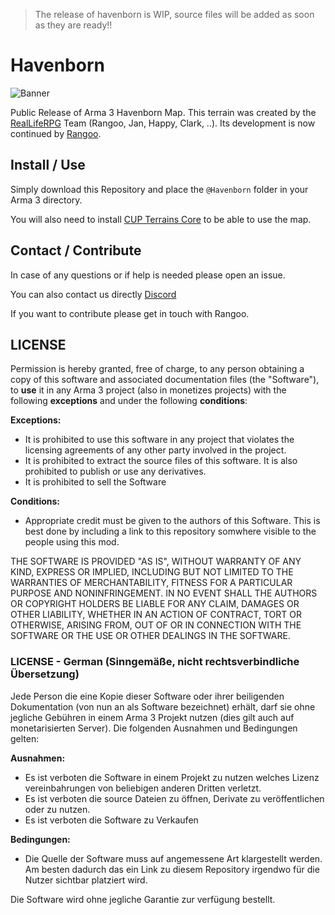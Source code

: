 > The release of havenborn is WIP, source files will be added as soon as they are ready!!

# Havenborn
![Banner](https://i.imgur.com/KjsMD03.png)

Public Release of Arma 3 Havenborn Map.
This terrain was created by the [RealLifeRPG](https://realliferpg.de/) Team (Rangoo, Jan, Happy, Clark, ..). Its development is now continued by [Rangoo](https://github.com/Rangooo1337).

## Install / Use
Simply download this Repository and place the `@Havenborn` folder in your Arma 3 directory. 

You will also need to install [CUP Terrains Core](http://cup-arma3.org/) to be able to use the map.

## Contact / Contribute
In case of any questions or if help is needed please open an issue. 

You can also contact us directly [Discord](https://discord.gg/A6ZvQtt)

If you want to contribute please get in touch with Rangoo.

## LICENSE
Permission is hereby granted, free of charge, to any person obtaining a copy of this software and associated documentation files (the "Software"), to **use** it in any Arma 3 project (also in monetizes projects) with the following **exceptions** and under the following **conditions**:

**Exceptions:**
- It is prohibited to use this software in any project that violates the licensing agreements of any other party involved in the project.
- It is prohibited to extract the source files of this software. It is also prohibited to publish or use any derivatives.
- It is prohibited to sell the Software

**Conditions:**
- Appropriate credit must be given to the authors of this Software. This is best done by including a link to this repository somwhere visible to the people using this mod.

THE SOFTWARE IS PROVIDED "AS IS", WITHOUT WARRANTY OF ANY KIND, EXPRESS OR IMPLIED, INCLUDING BUT NOT LIMITED TO THE WARRANTIES OF MERCHANTABILITY, FITNESS FOR A PARTICULAR PURPOSE AND NONINFRINGEMENT. IN NO EVENT SHALL THE AUTHORS OR COPYRIGHT HOLDERS BE LIABLE FOR ANY CLAIM, DAMAGES OR OTHER LIABILITY, WHETHER IN AN ACTION OF CONTRACT, TORT OR OTHERWISE, ARISING FROM, OUT OF OR IN CONNECTION WITH THE SOFTWARE OR THE USE OR OTHER DEALINGS IN THE SOFTWARE.

### LICENSE - German (Sinngemäße, nicht rechtsverbindliche Übersetzung)
Jede Person die eine Kopie dieser Software oder ihrer beiligenden Dokumentation (von nun an als Software bezeichnet) erhält, darf sie ohne jegliche Gebühren in einem Arma 3 Projekt nutzen (dies gilt auch auf monetarisierten Server). Die folgenden Ausnahmen und Bedingungen gelten:

**Ausnahmen:**
- Es ist verboten die Software in einem Projekt zu nutzen welches Lizenz vereinbahrungen von beliebigen anderen Dritten verletzt.
- Es ist verboten die source Dateien zu öffnen, Derivate zu veröffentlichen oder zu nutzen.
- Es ist verboten die Software zu Verkaufen

**Bedingungen:**
- Die Quelle der Software muss auf angemessene Art klargestellt werden. Am besten dadurch das ein Link zu diesem Repository irgendwo für die Nutzer sichtbar platziert wird.

Die Software wird ohne jegliche Garantie zur verfügung bestellt.
